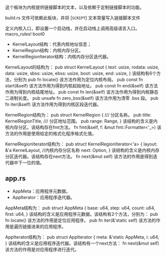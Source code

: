 这个板块为内核提供链接脚本的文本，以及依赖于定制链接脚本的功能。

build.rs 文件可依赖此板块，并将 [`SCRIPT`] 文本常量写入链接脚本文件

定义内核入口，即设置一个启动栈，并在启动栈上调用高级语言入口。macro_rules! boot0

* KernelLayout结构：代表内核地址信息；  
* KernelRegion结构：内核内存分区。
* KernelRegionIterator结构：内核内存分区迭代器。

KernelLayout的结构为：
    pub struct KernelLayout {
        text: usize,
        rodata: usize,
        data: usize,
        sbss: usize,
        ebss: usize,
        boot: usize,
        end: usize,
    }
该结构有6个方法，分别为
    pub fn locate()
该方法作用为定位内核布局。
    pub const fn start(&self)
该方法作用为得到内核起始地址。
    pub const fn end(&self)
该方法作用为得到内核结尾地址。
    pub const fn len(&self)
该方法作用为得到内核静态二进制长度。
    pub unsafe fn zero_bss(&self)
该方法作用为清零 .bss 段。
    pub fn iter(&self)
该方法作用为得到内核区段迭代器。


KernelRegion结构为：
    pub struct KernelRegion {
        /// 分区名称。
        pub title: KernelRegionTitle,
        /// 分区地址范围。
        pub range: Range<usize>,
    }
该结构的含义是内核内存分区。该结构存在fmt方法。
    fn fmt(&self, f: &mut fmt::Formatter<'_>)
该方法的作用是使用给定的格式化程序格式化值。

KernelRegionIterator结构为：
    pub struct KernelRegionIterator<'a> {
        layout: &'a KernelLayout,
        //内核内存分区名称
        next: Option<KernelRegionTitle>,
    }
该结构的含义是内核内存分区迭代器。该结构存在next方法。
    fn next(&mut self)
该方法的作用是得到迭代器中下一位的值。

## app.rs
* AppMeta：应用程序元数据。
* AppIterator：应用程序迭代器。

AppMeta结构为：
    pub struct AppMeta {
        base: u64,
        step: u64,
        count: u64,
        first: u64,
    }
该结构的含义是应用程序元数据。该结构有2个方法，分别为：
    pub fn locate()
该方法的作用是定位应用程序。
    pub fn iter(&'static self)
该方法的作用是遍历链接进来的应用程序。

AppIterator结构为：
    pub struct AppIterator {
        meta: &'static AppMeta,
        i: u64,
    }
该结构的含义是应用程序迭代器。该结构有一个next方法：
    fn next(&mut self)
该方法的作用是对应用程序进行迭代。